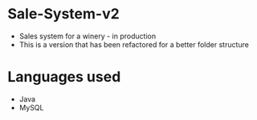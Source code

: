 # Sale-System-v2
* Sales system for a winery - in production
* This is a version that has been refactored for a better folder structure
# Languages used
* Java
* MySQL
